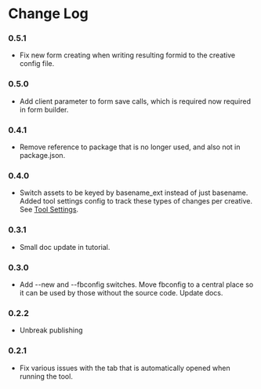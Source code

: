 # Change Log

### 0.5.1
- Fix new form creating when writing resulting formid to the creative config file.

### 0.5.0
- Add client parameter to form save calls, which is required now required in form builder.

### 0.4.1
- Remove reference to package that is no longer used, and also not in package.json.

### 0.4.0
- Switch assets to be keyed by basename_ext instead of just basename.  Added tool settings config to track these types of changes per creative.  See [Tool Settings](TOOLSETTINGS.md).

### 0.3.1
- Small doc update in tutorial.

### 0.3.0
- Add --new and --fbconfig switches.  Move fbconfig to a central place so it can be used by those without the source code.  Update docs.

### 0.2.2
- Unbreak publishing

### 0.2.1
- Fix various issues with the tab that is automatically opened when running the tool.